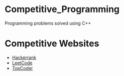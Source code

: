 # Competitive_Programming
Programming problems solved using C++

# Competitive Websites
- [Hackerrank](https://www.hackerrank.com)
- [LeetCode](https://leetcode.com/)
- [TopCoder](https://www.topcoder.com)
